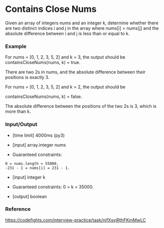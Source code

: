# Contains Close Nums
Given an array of integers nums and an integer k, determine whether there are two distinct indices i and j in the array where nums[i] = nums[j] and the absolute difference between i and j is less than or equal to k.

### Example

For nums = [0, 1, 2, 3, 5, 2] and k = 3, the output should be
containsCloseNums(nums, k) = true.

There are two 2s in nums, and the absolute difference between their positions is exactly 3.

For nums = [0, 1, 2, 3, 5, 2] and k = 2, the output should be

containsCloseNums(nums, k) = false.

The absolute difference between the positions of the two 2s is 3, which is more than k.

### Input/Output

* [time limit] 4000ms (py3)
* [input] array.integer nums

* Guaranteed constraints:
```
0 = nums.length = 55000,
-231 - 1 = nums[i] = 231 - 1.
```
* [input] integer k

* Guaranteed constraints: 0 = k = 35000.

* [output] boolean

### Reference
https://codefights.com/interview-practice/task/njfXsvjRthFKmMwLC